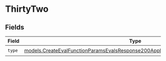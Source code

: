 # ThirtyTwo


## Fields

| Field                                                                                                                                                                        | Type                                                                                                                                                                         | Required                                                                                                                                                                     | Description                                                                                                                                                                  |
| ---------------------------------------------------------------------------------------------------------------------------------------------------------------------------- | ---------------------------------------------------------------------------------------------------------------------------------------------------------------------------- | ---------------------------------------------------------------------------------------------------------------------------------------------------------------------------- | ---------------------------------------------------------------------------------------------------------------------------------------------------------------------------- |
| `type`                                                                                                                                                                       | [models.CreateEvalFunctionParamsEvalsResponse200ApplicationJSONResponseBody532Type](../models/createevalfunctionparamsevalsresponse200applicationjsonresponsebody532type.md) | :heavy_check_mark:                                                                                                                                                           | N/A                                                                                                                                                                          |